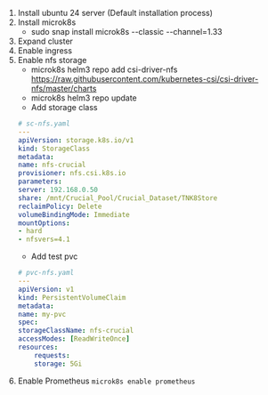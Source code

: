1. Install ubuntu 24 server (Default installation process)
2. Install microk8s
    * sudo snap install microk8s --classic --channel=1.33
3. Expand cluster
4. Enable ingress
5. Enable nfs storage
    * microk8s helm3 repo add csi-driver-nfs https://raw.githubusercontent.com/kubernetes-csi/csi-driver-nfs/master/charts
    * microk8s helm3 repo update
    * Add storage class
    ```yaml
    # sc-nfs.yaml
    ---
    apiVersion: storage.k8s.io/v1
    kind: StorageClass
    metadata:
    name: nfs-crucial
    provisioner: nfs.csi.k8s.io
    parameters:
    server: 192.168.0.50
    share: /mnt/Crucial_Pool/Crucial_Dataset/TNK8Store
    reclaimPolicy: Delete
    volumeBindingMode: Immediate
    mountOptions:
    - hard
    - nfsvers=4.1

    ```
    * Add test pvc
    ```yaml
    # pvc-nfs.yaml
    ---
    apiVersion: v1
    kind: PersistentVolumeClaim
    metadata:
    name: my-pvc
    spec:
    storageClassName: nfs-crucial
    accessModes: [ReadWriteOnce]
    resources:
        requests:
        storage: 5Gi

    ```
6. Enable Prometheus `microk8s enable prometheus`